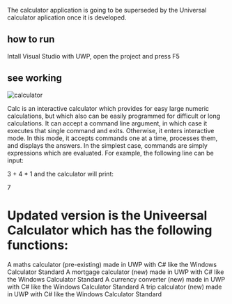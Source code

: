 The calculator application is going to be superseded by the Universal calculator aplication once it is developed.

## how to run
Intall Visual Studio with UWP, open the project and press F5

## see working
![calculator](https://user-images.githubusercontent.com/62714153/104793818-bd67e600-5782-11eb-81b0-a78c5c4cf6d1.gif)


Calc is an interactive calculator which provides for easy large numeric calculations, but which also can be easily programmed for difficult or long calculations. It can accept a command line argument, in which case it executes that single command and exits. Otherwise, it enters interactive mode. In this mode, it accepts commands one at a time, processes them, and displays the answers. In the simplest case, commands are simply expressions which are evaluated. For example, the following line can be input:

3 + 4 * 1
and the calculator will print:

7


# Updated version is the Univeersal Calculator which  has the following functions: 

A maths calculator (pre-existing) made in UWP with C# like the Windows Calculator Standard
A mortgage calculator (new) made in UWP with C# like the Windows Calculator Standard
A currency converter (new) made in UWP with C# like the Windows Calculator Standard
A trip calculator (new) made in UWP with C# like the Windows Calculator Standard

